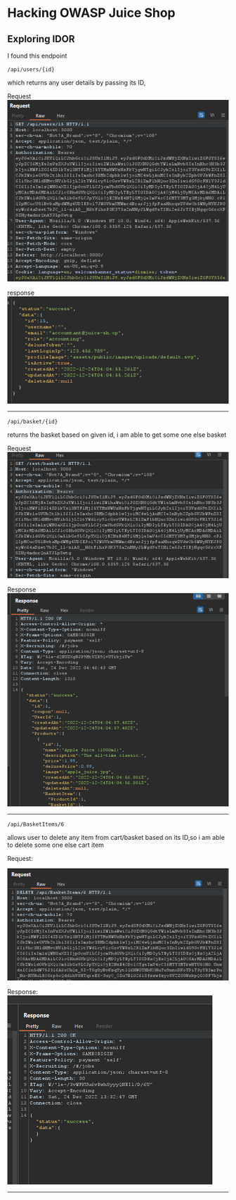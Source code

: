 # Hacking OWASP Juice Shop

## Exploring IDOR
I found this endpoint
```
/api/users/{id}
```
which returns any user details by passing its ID,

Request
![request](img/1.png)

response
![alt](img/2.png)

---

```
/api/basket/{id}
```
returns the basket based on given id, i am able to get some one else basket

Request
![alt](img/3.png)

Response
![alt](img/4.png)

---

```
/api/BasketItems/6
```
allows user to delete any item from cart/basket based on its ID,so i am able to delete some one else cart item

Request:

![alt](img/5.png)

Response:
![alt](img/6.png)

---